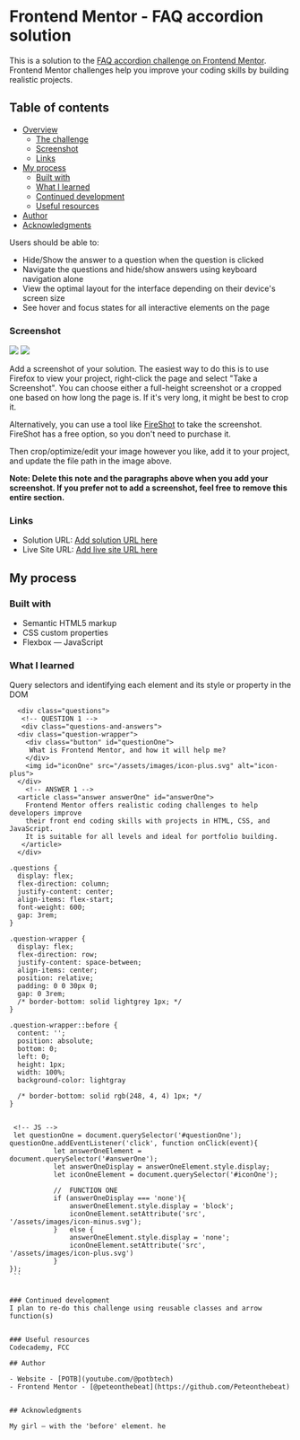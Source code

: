 # Frontend Mentor - FAQ accordion solution

This is a solution to the [FAQ accordion challenge on Frontend Mentor](https://www.frontendmentor.io/challenges/faq-accordion-wyfFdeBwBz). Frontend Mentor challenges help you improve your coding skills by building realistic projects. 

## Table of contents

- [Overview](#overview)
  - [The challenge](#the-challenge)
  - [Screenshot](#screenshot)
  - [Links](#links)
- [My process](#my-process)
  - [Built with](#built-with)
  - [What I learned](#what-i-learned)
  - [Continued development](#continued-development)
  - [Useful resources](#useful-resources)
- [Author](#author)
- [Acknowledgments](#acknowledgments)


Users should be able to:

- Hide/Show the answer to a question when the question is clicked
- Navigate the questions and hide/show answers using keyboard navigation alone
- View the optimal layout for the interface depending on their device's screen size
- See hover and focus states for all interactive elements on the page

### Screenshot

![](./screenshot_mobile.png)
![](./screenshot_desktop.png)

Add a screenshot of your solution. The easiest way to do this is to use Firefox to view your project, right-click the page and select "Take a Screenshot". You can choose either a full-height screenshot or a cropped one based on how long the page is. If it's very long, it might be best to crop it.

Alternatively, you can use a tool like [FireShot](https://getfireshot.com/) to take the screenshot. FireShot has a free option, so you don't need to purchase it. 

Then crop/optimize/edit your image however you like, add it to your project, and update the file path in the image above.

**Note: Delete this note and the paragraphs above when you add your screenshot. If you prefer not to add a screenshot, feel free to remove this entire section.**

### Links

- Solution URL: [Add solution URL here](https://your-solution-url.com)
- Live Site URL: [Add live site URL here](https://your-live-site-url.com)

## My process

### Built with

- Semantic HTML5 markup
- CSS custom properties
- Flexbox
— JavaScript

### What I learned

Query selectors and identifying each element and its style or property in the DOM 


<!-- HTML -->
```
  <div class="questions">
   <!-- QUESTION 1 -->
   <div class="questions-and-answers">
  <div class="question-wrapper">
    <div class="button" id="questionOne">
     What is Frontend Mentor, and how it will help me?
    </div>
    <img id="iconOne" src="/assets/images/icon-plus.svg" alt="icon-plus">
  </div>
    <!-- ANSWER 1 -->
  <article class="answer answerOne" id="answerOne">
    Frontend Mentor offers realistic coding challenges to help developers improve
    their front end coding skills with projects in HTML, CSS, and JavaScript.
    It is suitable for all levels and ideal for portfolio building.
   </article>
  </div>
```
<!-- CSS -->
  ```
.questions {
    display: flex;
    flex-direction: column;
    justify-content: center;
    align-items: flex-start;
    font-weight: 600;
    gap: 3rem;
}

.question-wrapper {
    display: flex;
    flex-direction: row;
    justify-content: space-between; 
    align-items: center;
    position: relative;
    padding: 0 0 30px 0;
    gap: 0 3rem;
    /* border-bottom: solid lightgrey 1px; */
}

.question-wrapper::before {
    content: '';
    position: absolute;
    bottom: 0; 
    left: 0;
    height: 1px;
    width: 100%;
    background-color: lightgray
    
    /* border-bottom: solid rgb(248, 4, 4) 1px; */
  }
  ```
 ```

  <!-- JS -->
  let questionOne = document.querySelector('#questionOne'); 
questionOne.addEventListener('click', function onClick(event){
            let answerOneElement = document.querySelector('#answerOne'); 
            let answerOneDisplay = answerOneElement.style.display;
            let iconOneElement = document.querySelector('#iconOne'); 

            //  FUNCTION ONE
            if (answerOneDisplay === 'none'){
                answerOneElement.style.display = 'block'; 
                iconOneElement.setAttribute('src', '/assets/images/icon-minus.svg'); 
            }   else {
                answerOneElement.style.display = 'none'; 
                iconOneElement.setAttribute('src', '/assets/images/icon-plus.svg')
            }
}); 
  ``


### Continued development
I plan to re-do this challenge using reusable classes and arrow function(s)


### Useful resources
Codecademy, FCC

## Author

- Website - [POTB](youtube.com/@potbtech)
- Frontend Mentor - [@peteonthebeat](https://github.com/Peteonthebeat)


## Acknowledgments

My girl — with the 'before' element. he
